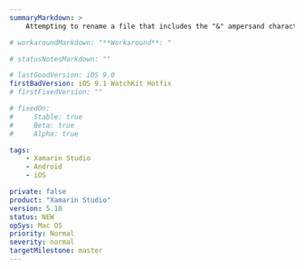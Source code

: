 ```yaml
---
summaryMarkdown: >
    Attempting to rename a file that includes the "&" ampersand character immediately renames the file to an unrelated name. This problem usually happens when the file is located in the `Resources` directory of an Android project.

# workaroundMarkdown: "**Workaround**: "

# statusNotesMarkdown: ""

# lastGoodVersion: iOS 9.0
firstBadVersion: iOS 9.1 WatchKit Hotfix
# firstFixedVersion: ""

# fixedOn:
#     Stable: true
#     Beta: true
#     Alpha: true

tags:
    - Xamarin Studio
    - Android
    - iOS

private: false
product: "Xamarin Studio"
version: 5.10
status: NEW
opSys: Mac OS
priority: Normal
severity: normal
targetMilestone: master
---
```

